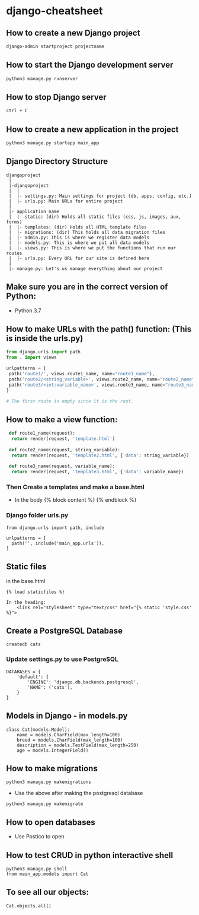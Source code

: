 # django-cheatsheet

## How to create a new Django project
```bash
django-admin startproject projectname
```
## How to start the Django development server
```bash
python3 manage.py runserver
```

## How to stop Django server
```bash
ctrl + C
```

## How to create a new application in the project
```bash
python3 manage.py startapp main_app
```

## Django Directory Structure
```
djangoproject
 |
 |-djangoproject
 |  |
 |  |- settings.py: Main settings for project (db, apps, config, etc.)
 |  |- urls.py: Main URLs for entire project
 |
 |- application_name
 |  |- static: (dir) Holds all static files (css, js, images, aux, forms)
 |  |- templates: (dir) Holds all HTML template files
 |  |- migrations: (dir) This holds all data migration files
 |  |- admin.py: This is where we register data models
 |  |- models.py: This is where we put all data models
 |  |- views.py: This is where we put the functions that run our routes
 |  |- urls.py: Every URL for our site is defined here
 |
 |- manage.py: Let's us manage everything about our project
```
## Make sure you are in the correct version of Python:
* Python 3.7

## How to make URLs with the path() function: (This is inside the urls.py)
```python
from django.urls import path
from . import views

urlpatterns = [
 path('route1/', views.route1_name, name="route1_name"),
 path('route2/<string_variable>', views.route2_name, name="route2_name"),
 path('route3/<int:variable_name>', views.route3_name, name="route3_name"),
]

# The first route is empty since it is the root.
```
## How to make a view function:
```python
 def route1_name(request):
  return render(request, 'template.html')
  
 def route2_name(request, string_variable):
  return render(request, 'template2.html', {'data': string_variable})
  
 def route3_name(request, variable_name):
  return render(request, 'template3.html', {'data': variable_name})
```

### Then Create a templates and make a base.html
- In the body 
{% block content %}
{% endblock %}

### Django folder urls.py
```
from django.urls import path, include

urlpatterns = [
  path('', include('main_app.urls')),
]
```

## Static files
in the base.html
```
{% load staticfiles %}

In the heading:
    <link rel="stylesheet" type="text/css" href="{% static 'style.css' %}">

```

## Create a PostgreSQL Database
```
createdb cats
```
### Update settings.py to use PostgreSQL
```
DATABASES = {
    'default': {
        'ENGINE': 'django.db.backends.postgresql',
        'NAME': ('cats'),
    }
}
```

## Models in Django - in models.py
```
class Cat(models.Model):
    name = models.CharField(max_length=100)
    breed = models.CharField(max_length=100)
    description = models.TextField(max_length=250)
    age = models.IntegerField()
```

## How to make migrations
```
python3 manage.py makemigrations
```
* Use the above after making the postgresql database
```
python3 manage.py makemigrate
```

## How to open databases
* Use Postico to open


## How to test CRUD in python interactive shell
```
python3 manage.py shell
from main_app.models import Cat
```

## To see all our objects:
```
Cat.objects.all()
```


